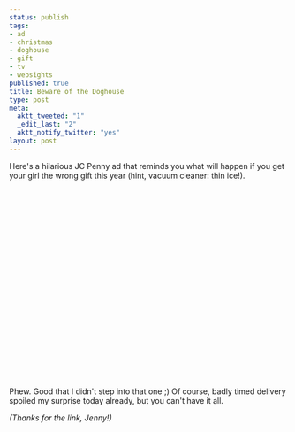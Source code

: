 ```yaml
--- 
status: publish
tags: 
- ad
- christmas
- doghouse
- gift
- tv
- websights
published: true
title: Beware of the Doghouse
type: post
meta: 
  aktt_tweeted: "1"
  _edit_last: "2"
  aktt_notify_twitter: "yes"
layout: post
---
```

Here's a hilarious JC Penny ad that reminds you what will happen if you get your girl the wrong gift this year (hint, vacuum cleaner: thin ice!).

<object width="560" height="345"><param name="movie" value="http://www.youtube.com/v/Twivg7GkYts&hl=en&fs=1"></param><param name="allowFullScreen" value="true"></param><param name="allowscriptaccess" value="always"></param><embed src="http://www.youtube.com/v/Twivg7GkYts&hl=en&fs=1" type="application/x-shockwave-flash" allowscriptaccess="always" allowfullscreen="true" width="560" height="345"></embed></object>

Phew. Good that I didn't step into that one ;) Of course, badly timed delivery spoiled my surprise today already, but you can't have it all.

<em>(Thanks for the link, Jenny!)</em>
